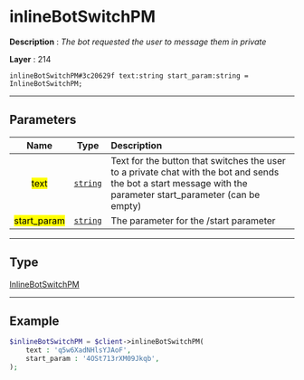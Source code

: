# inlineBotSwitchPM

**Description** : *The bot requested the user to message them in private*

**Layer** : 214

```tl
inlineBotSwitchPM#3c20629f text:string start_param:string = InlineBotSwitchPM;
```

---

## Parameters

| Name | Type | Description |
| :---: | :---: | :--- |
| <mark>text</mark> | [`string`](type/string) | Text for the button that switches the user to a private chat with the bot and sends the bot a start message with the parameter start_parameter (can be empty) |
| <mark>start_param</mark> | [`string`](type/string) | The parameter for the /start parameter |

---

## Type

[InlineBotSwitchPM](type/InlineBotSwitchPM)

---

## Example

```php
$inlineBotSwitchPM = $client->inlineBotSwitchPM(
	text : 'q5w6XadNHlsYJAoF',
	start_param : '4OSt713rXM09Jkqb',
);
```